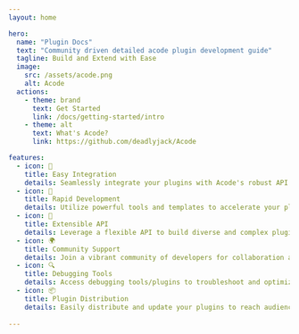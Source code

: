 ```yaml
---
layout: home

hero:
  name: "Plugin Docs"
  text: "Community driven detailed acode plugin development guide"
  tagline: Build and Extend with Ease
  image:
    src: /assets/acode.png
    alt: Acode
  actions:
    - theme: brand
      text: Get Started
      link: /docs/getting-started/intro
    - theme: alt
      text: What's Acode?
      link: https://github.com/deadlyjack/Acode

features:
  - icon: 🔧
    title: Easy Integration
    details: Seamlessly integrate your plugins with Acode's robust API.
  - icon: 🚀
    title: Rapid Development
    details: Utilize powerful tools and templates to accelerate your plugin creation.
  - icon: 🧩
    title: Extensible API
    details: Leverage a flexible API to build diverse and complex plugins.
  - icon: 🌍
    title: Community Support
    details: Join a vibrant community of developers for collaboration and support.
  - icon: 🔍
    title: Debugging Tools
    details: Access debugging tools/plugins to troubleshoot and optimize your plugins
  - icon: 📦
    title: Plugin Distribution
    details: Easily distribute and update your plugins to reach audience.
  
---
```


